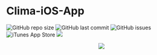 # Clima-iOS-App
![GitHub repo size](https://img.shields.io/github/repo-size/mihir-13/Clima-iOS-App) ![GitHub last commit](https://img.shields.io/github/last-commit/mihir-13/Clima-iOS-App) ![GitHub issues](https://img.shields.io/github/issues-raw/mihir-13/Clima-iOS-App) ![iTunes App Store](https://img.shields.io/itunes/v/1364790327?label=iOS%20Version)  <img src="https://img.shields.io/badge/Swift%20Version-V4-orange">


<p align="center">
  <img src="https://user-images.githubusercontent.com/20236636/88277075-bb562a80-ccfd-11ea-9af7-1f7c6a5c6a41.gif">
</p>

